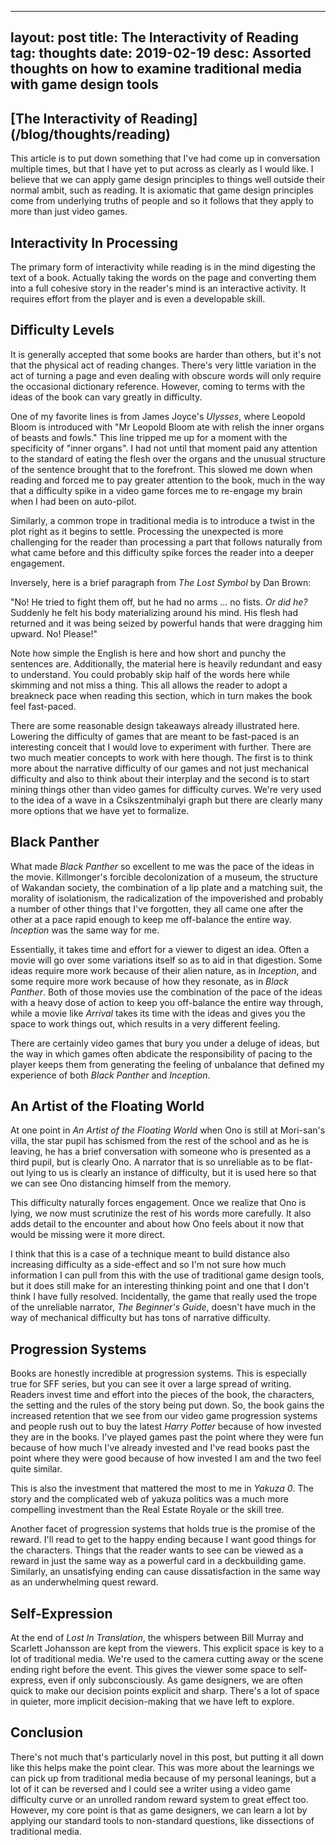 
---
layout: post
title: The Interactivity of Reading
tag: thoughts
date: 2019-02-19
desc: Assorted thoughts on how to examine traditional media with game design tools
---
<h2>[The Interactivity of Reading](/blog/thoughts/reading)</h2>

This article is to put down something that I've had come up in conversation multiple times, but that I have yet to put across as clearly as I would like. I believe that we can apply game design principles to things well outside their normal ambit, such as reading. It is axiomatic that game design principles come from underlying truths of people and so it follows that they apply to more than just video games.

## Interactivity In Processing

The primary form of interactivity while reading is in the mind digesting the text of a book. Actually taking the words on the page and converting them into a full cohesive story in the reader's mind is an interactive activity. It requires effort from the player and is even a developable skill.

## Difficulty Levels

It is generally accepted that some books are harder than others, but it's not that the physical act of reading changes. There's very little variation in the act of turning a page and even dealing with obscure words will only require the occasional dictionary reference. However, coming to terms with the ideas of the book can vary greatly in difficulty.


One of my favorite lines is from James Joyce's *Ulysses*, where Leopold Bloom is introduced with "Mr Leopold Bloom ate with relish the inner organs of beasts and fowls." This line tripped me up for a moment with the specificity of "inner organs". I had not until that moment paid any attention to the standard of eating the flesh over the organs and the unusual structure of the sentence brought that to the forefront. This slowed me down when reading and forced me to pay greater attention to the book, much in the way that a difficulty spike in a video game forces me to re-engage my brain when I had been on auto-pilot.


Similarly, a common trope in traditional media is to introduce a twist in the plot right as it begins to settle. Processing the unexpected is more challenging for the reader than processing a part that follows naturally from what came before and this difficulty spike forces the reader into a deeper engagement.


Inversely, here is a brief paragraph from *The Lost Symbol* by Dan Brown:


"No! He tried to fight them off, but he had no arms ... no fists. *Or did he?* Suddenly he felt his body materializing around his mind. His flesh had returned and it was being seized by powerful hands that were dragging him upward. No! Please!"


Note how simple the English is here and how short and punchy the sentences are. Additionally, the material here is heavily redundant and easy to understand. You could probably skip half of the words here while skimming and not miss a thing. This all allows the reader to adopt a breakneck pace when reading this section, which in turn makes the book feel fast-paced.


There are some reasonable design takeaways already illustrated here. Lowering the difficulty of games that are meant to be fast-paced is an interesting conceit that I would love to experiment with further. There are two much meatier concepts to work with here though. The first is to think more about the narrative difficulty of our games and not just mechanical difficulty and also to think about their interplay and the second is to start mining things other than video games for difficulty curves. We're very used to the idea of a wave in a Csikszentmihalyi graph but there are clearly many more options that we have yet to formalize.

## Black Panther

What made *Black Panther* so excellent to me was the pace of the ideas in the movie. Killmonger's forcible decolonization of a museum, the structure of Wakandan society, the combination of a lip plate and a matching suit, the morality of isolationism, the radicalization of the impoverished and probably a number of other things that I've forgotten, they all came one after the other at a pace rapid enough to keep me off-balance the entire way. *Inception* was the same way for me.


Essentially, it takes time and effort for a viewer to digest an idea. Often a movie will go over some variations itself so as to aid in that digestion. Some ideas require more work because of their alien nature, as in *Inception*, and some require more work because of how they resonate, as in *Black Panther*. Both of those movies use the combination of the pace of the ideas with a heavy dose of action to keep you off-balance the entire way through, while a movie like *Arrival* takes its time with the ideas and gives you the space to work things out, which results in a very different feeling.


There are certainly video games that bury you under a deluge of ideas, but the way in which games often abdicate the responsibility of pacing to the player keeps them from generating the feeling of unbalance that defined my experience of both *Black Panther* and *Inception*.

## An Artist of the Floating World

At one point in *An Artist of the Floating World* when Ono is still at Mori-san's villa, the star pupil has schismed from the rest of the school and as he is leaving, he has a brief conversation with someone who is presented as a third pupil, but is clearly Ono. A narrator that is so unreliable as to be flat-out lying to us is clearly an instance of difficulty, but it is used here so that we can see Ono distancing himself from the memory.


This difficulty naturally forces engagement. Once we realize that Ono is lying, we now must scrutinize the rest of his words more carefully. It also adds detail to the encounter and about how Ono feels about it now that would be missing were it more direct.


I think that this is a case of a technique meant to build distance also increasing difficulty as a side-effect and so I'm not sure how much information I can pull from this with the use of traditional game design tools, but it does still make for an interesting thinking point and one that I don't think I have fully resolved. Incidentally, the game that really used the trope of the unreliable narrator, *The Beginner's Guide*, doesn't have much in the way of mechanical difficulty but has tons of narrative difficulty.

## Progression Systems

Books are honestly incredible at progression systems. This is especially true for SFF series, but you can see it over a large spread of writing. Readers invest time and effort into the pieces of the book, the characters, the setting and the rules of the story being put down. So, the book gains the increased retention that we see from our video game progression systems and people rush out to buy the latest *Harry Potter* because of how invested they are in the books. I've played games past the point where they were fun because of how much I've already invested and I've read books past the point where they were good because of how invested I am and the two feel quite similar.


This is also the investment that mattered the most to me in *Yakuza 0*. The story and the complicated web of yakuza politics was a much more compelling investment than the Real Estate Royale or the skill tree.


Another facet of progression systems that holds true is the promise of the reward. I'll read to get to the happy ending because I want good things for the characters. Things that the reader wants to see can be viewed as a reward in just the same way as a powerful card in a deckbuilding game. Similarly, an unsatisfying ending can cause dissatisfaction in the same way as an underwhelming quest reward.

## Self-Expression

At the end of *Lost In Translation*, the whispers between Bill Murray and Scarlett Johansson are kept from the viewers. This explicit space is key to a lot of traditional media. We're used to the camera cutting away or the scene ending right before the event. This gives the viewer some space to self-express, even if only subconsciously. As game designers, we are often quick to make our decision points explicit and sharp. There's a lot of space in quieter, more implicit decision-making that we have left to explore.

## Conclusion

There's not much that's particularly novel in this post, but putting it all down like this helps make the point clear. This was more about the learnings we can pick up from traditional media because of my personal leanings, but a lot of it can be reversed and I could see a writer using a video game difficulty curve or an unrolled random reward system to great effect too. However, my core point is that as game designers, we can learn a lot by applying our standard tools to non-standard questions, like dissections of traditional media.

